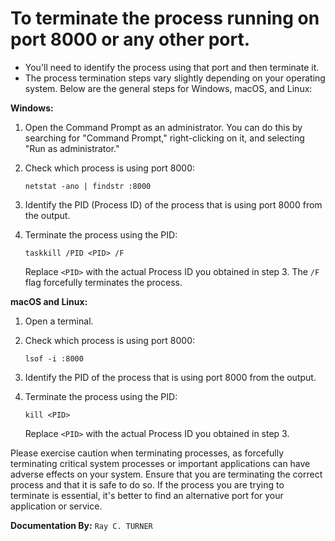 # To terminate the process running on port 8000 or any other port.
* You'll need to identify the process using that port and then terminate it.
* The process termination steps vary slightly depending on your operating system. Below are the general steps for Windows, macOS, and Linux:

**Windows:**

1. Open the Command Prompt as an administrator. You can do this by searching for "Command Prompt," right-clicking on it, and selecting "Run as administrator."

2. Check which process is using port 8000:
   ```
   netstat -ano | findstr :8000
   ```

3. Identify the PID (Process ID) of the process that is using port 8000 from the output.

4. Terminate the process using the PID:
   ```
   taskkill /PID <PID> /F
   ```
   Replace `<PID>` with the actual Process ID you obtained in step 3. The `/F` flag forcefully terminates the process.

**macOS and Linux:**

1. Open a terminal.

2. Check which process is using port 8000:
   ```
   lsof -i :8000
   ```

3. Identify the PID of the process that is using port 8000 from the output.

4. Terminate the process using the PID:
   ```
   kill <PID>
   ```
   Replace `<PID>` with the actual Process ID you obtained in step 3.

Please exercise caution when terminating processes, as forcefully terminating critical system processes or important applications can have adverse effects on your system. Ensure that you are terminating the correct process and that it is safe to do so. If the process you are trying to terminate is essential, it's better to find an alternative port for your application or service.

**Documentation By:** `Ray C. TURNER`